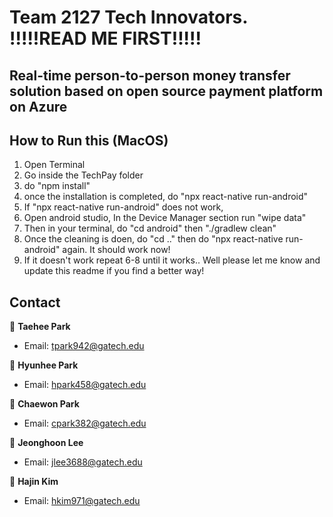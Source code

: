 # Team 2127 Tech Innovators. !!!!!READ ME FIRST!!!!!
## Real-time person-to-person money transfer solution based on open source payment platform on Azure

## How to Run this (MacOS)
  1) Open Terminal
  2) Go inside the TechPay folder
  3) do "npm install"
  4) once the installation is completed, do "npx react-native run-android"
  5) If "npx react-native run-android" does not work,
  6) Open android studio, In the Device Manager section run "wipe data"
  7) Then in your terminal, do "cd android" then "./gradlew clean"
  8) Once the cleaning is doen, do "cd .." then do "npx react-native run-android" again. It should work now!
  9) If it doesn't work repeat 6-8 until it works.. Well please let me know and update this readme if you find a better way!



## Contact
👤 **Taehee Park**
* Email: tpark942@gatech.edu

👤 **Hyunhee Park**
* Email: hpark458@gatech.edu

👤 **Chaewon Park**
* Email: cpark382@gatech.edu

👤 **Jeonghoon Lee**
* Email: jlee3688@gatech.edu

👤 **Hajin Kim**
* Email: hkim971@gatech.edu
